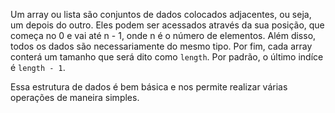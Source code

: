 Um array ou lista são conjuntos de dados colocados adjacentes, ou seja, um depois do outro. Eles podem ser acessados através da sua posição, que começa no 0 e vai até n - 1, onde n é o número de elementos. Além disso, todos os dados são necessariamente do mesmo tipo. Por fim, cada array conterá um tamanho que será dito como `length`. Por padrão, o último indíce é `length - 1`.

Essa estrutura de dados é bem básica e nos permite realizar várias operações de maneira simples.

